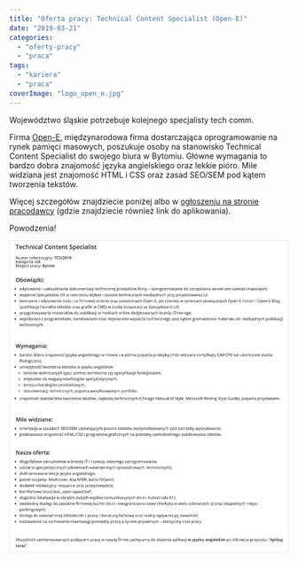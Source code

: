 ```yaml
---
title: "Oferta pracy: Technical Content Specialist (Open-E)"
date: "2019-03-21"
categories:
  - "oferty-pracy"
  - "praca"
tags:
  - "kariera"
  - "praca"
coverImage: "logo_open_e.jpg"
---
```


Województwo śląskie potrzebuje kolejnego specjalisty tech comm.

Firma [Open-E](https://www.open-e.com), międzynarodowa firma dostarczająca oprogramowanie na rynek pamięci masowych, poszukuje osoby na stanowisko Technical Content Specialist do swojego biura w Bytomiu. Główne wymagania to bardzo dobra znajomość języka angielskiego oraz lekkie pióro. Mile widziana jest znajomość HTML i CSS oraz zasad SEO/SEM pod kątem tworzenia tekstów.

Więcej szczegółów znajdziecie poniżej albo w [ogłoszeniu na stronie pracodawcy](https://www.open-e.com/about-us/career/poland/technical-content-specialist/) (gdzie znajdziecie również link do aplikowania).

Powodzenia!

[![](images/open-e_tech_content_spec.png)](http://techwriter.pl/wp-content/uploads/2018/09/open-e_tech_content_spec.png)
